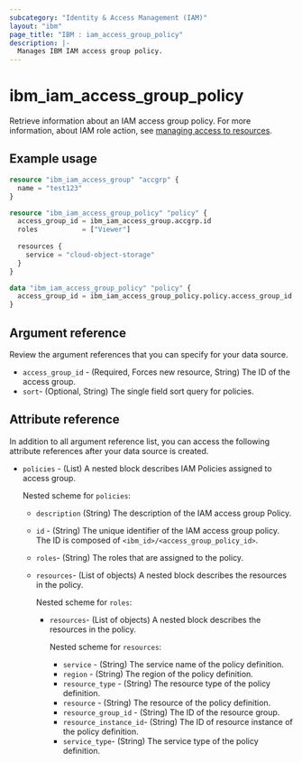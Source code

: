 ```yaml
---
subcategory: "Identity & Access Management (IAM)"
layout: "ibm"
page_title: "IBM : iam_access_group_policy"
description: |-
  Manages IBM IAM access group policy.
---
```


# ibm_iam_access_group_policy

Retrieve information about an IAM access group policy. For more information, about IAM role action, see [managing access to resources](https://cloud.ibm.com/docs/account?topic=account-assign-access-resources).

## Example usage

```terraform
resource "ibm_iam_access_group" "accgrp" {
  name = "test123"
}

resource "ibm_iam_access_group_policy" "policy" {
  access_group_id = ibm_iam_access_group.accgrp.id
  roles           = ["Viewer"]
  
  resources {
    service = "cloud-object-storage"
  }
}

data "ibm_iam_access_group_policy" "policy" {
  access_group_id = ibm_iam_access_group_policy.policy.access_group_id
}

```

## Argument reference

Review the argument references that you can specify for your data source.

- `access_group_id` - (Required, Forces new resource, String) The ID of the access group.
- `sort`- (Optional, String) The single field sort query for policies.

## Attribute reference

In addition to all argument reference list, you can access the following attribute references after your data source is created.

- `policies` - (List) A nested block describes IAM Policies assigned to access group.

  Nested scheme for `policies`:
  - `description`  (String) The description of the IAM access group Policy.
  - `id` - (String) The unique identifier of the IAM access group policy. The ID is composed of `<ibm_id>/<access_group_policy_id>`.
  - `roles`-  (String) The roles that are assigned to the policy.
  - `resources`- (List of objects) A nested block describes the resources in the policy.
  
    Nested scheme for `roles`:
    - `resources`- (List of objects) A nested block describes the resources in the policy.

      Nested scheme for `resources`:
      - `service` - (String) The service name of the policy definition. 
      - `region` - (String) The region of the policy definition.
      - `resource_type` - (String) The resource type of the policy definition.
      - `resource` - (String) The resource of the policy definition.
      - `resource_group_id` - (String) The ID of the resource group.
      - `resource_instance_id`- (String) The ID of resource instance of the policy definition.
      - `service_type`- (String) The service type of the policy definition.

